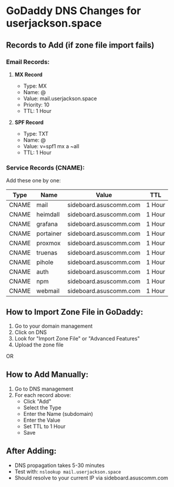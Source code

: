 # GoDaddy DNS Changes for userjackson.space

## Records to Add (if zone file import fails)

### Email Records:
1. **MX Record**
   - Type: MX
   - Name: @
   - Value: mail.userjackson.space
   - Priority: 10
   - TTL: 1 Hour

2. **SPF Record**
   - Type: TXT
   - Name: @
   - Value: v=spf1 mx a ~all
   - TTL: 1 Hour

### Service Records (CNAME):
Add these one by one:

| Type | Name | Value | TTL |
|------|------|-------|-----|
| CNAME | mail | sideboard.asuscomm.com | 1 Hour |
| CNAME | heimdall | sideboard.asuscomm.com | 1 Hour |
| CNAME | grafana | sideboard.asuscomm.com | 1 Hour |
| CNAME | portainer | sideboard.asuscomm.com | 1 Hour |
| CNAME | proxmox | sideboard.asuscomm.com | 1 Hour |
| CNAME | truenas | sideboard.asuscomm.com | 1 Hour |
| CNAME | pihole | sideboard.asuscomm.com | 1 Hour |
| CNAME | auth | sideboard.asuscomm.com | 1 Hour |
| CNAME | npm | sideboard.asuscomm.com | 1 Hour |
| CNAME | webmail | sideboard.asuscomm.com | 1 Hour |

## How to Import Zone File in GoDaddy:

1. Go to your domain management
2. Click on DNS
3. Look for "Import Zone File" or "Advanced Features"
4. Upload the zone file

OR

## How to Add Manually:

1. Go to DNS management
2. For each record above:
   - Click "Add"
   - Select the Type
   - Enter the Name (subdomain)
   - Enter the Value
   - Set TTL to 1 Hour
   - Save

## After Adding:
- DNS propagation takes 5-30 minutes
- Test with: `nslookup mail.userjackson.space`
- Should resolve to your current IP via sideboard.asuscomm.com